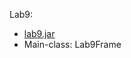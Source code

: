 Lab9:<br />

<ul>
  <li><a href = 'https://github.com/KristinHamilton/seuProjects/blob/master/cosc2325/Lab9/lab9.jar'>
    lab9.jar</a></li>
  <li>Main-class: Lab9Frame</li>
</ul>
